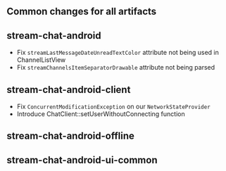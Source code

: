 ## Common changes for all artifacts

## stream-chat-android
- Fix `streamLastMessageDateUnreadTextColor` attribute not being used in ChannelListView
- Fix `streamChannelsItemSeparatorDrawable` attribute not being parsed

## stream-chat-android-client
- Fix `ConcurrentModificationException` on our `NetworkStateProvider`
- Introduce ChatClient::setUserWithoutConnecting function

## stream-chat-android-offline

## stream-chat-android-ui-common
